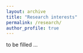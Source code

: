 ```yaml
---
layout: archive
title: "Research interests"
permalink: /research/
author_profile: true
---
```


to be filled ...
